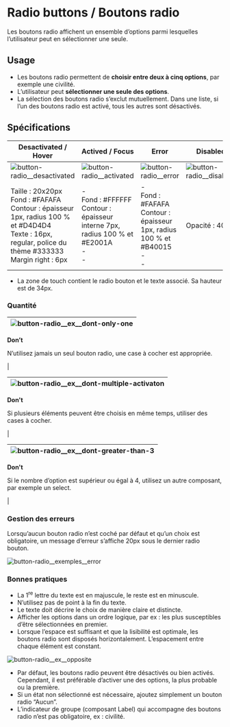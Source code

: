 # Radio buttons / Boutons radio

Les boutons radio affichent un ensemble d’options parmi lesquelles l’utilisateur peut en sélectionner une seule.

## Usage

- Les boutons radio permettent de **choisir entre deux à cinq options**, par exemple une civilité.
- L’utilisateur peut **sélectionner une seule des options**.
- La sélection des boutons radio s’exclut mutuellement. Dans une liste, si l’un des boutons radio est activé, tous les autres sont désactivés.


## Spécifications

Desactivated / Hover | Actived / Focus | Error | Disabled
------------ | ------------- | ------------- | ------------- |
![button-radio__desactivated](components/COMPONENTS/Inputs/Radio-buttons/design/button-radio__desactivated.png)|![button-radio__activated](components/COMPONENTS/Inputs/Radio-buttons/design/button-radio__activated.png)| ![button-radio__error](components/COMPONENTS/Inputs/Radio-buttons/design/button-radio__error.png) | ![button-radio__disabled](components/COMPONENTS/Inputs/Radio-buttons/design/button-radio__disabled.png)
Taille : 20x20px <br> Fond : #FAFAFA <br> Contour : épaisseur 1px, radius 100 % et #D4D4D4 <br> Texte : 16px, regular, police du thème #333333 <br> Margin right : 6px | -  <br> Fond : #FFFFFF <br> Contour : épaisseur interne 7px, radius 100 % et #E2001A <br> - <br> - | - <br> Fond : #FAFAFA <br> Contour : épaisseur 1px, radius 100 % et #B40015  <br> - <br> - | Opacité&nbsp;:&nbsp;40%

- La zone de touch contient le radio bouton et le texte associé. Sa hauteur est de 34px.


### Quantité

<div class="do-dont">
<div class="dont">

![button-radio__ex__dont-only-one](components/COMPONENTS/Inputs/Radio-buttons/design/button-radio__ex__dont-only-one.png)  |
------------ |
**Don’t**
<p class="legende">N’utilisez jamais un seul bouton radio, une case à cocher est appropriée.</p> |

</div>
</div>


<div class="do-dont">
<div class="dont">

![button-radio__ex__dont-multiple-activaton](components/COMPONENTS/Inputs/Radio-buttons/design/button-radio__ex__dont-multiple-activaton.png) |
------------ |
**Don't**
<p class="legende">Si plusieurs éléments peuvent être choisis en même temps, utiliser des cases à cocher.</p> |

</div>
</div>


<div class="do-dont">
<div class="dont">

![button-radio__ex__dont-greater-than-3](components/COMPONENTS/Inputs/Radio-buttons/design/button-radio__ex__dont-greater-than-3.png) |
------------ |
**Don't**
<p class="legende">Si le nombre d’option est supérieur ou égal à 4, utilisez un autre composant, par exemple un select.</p> |

</div>
</div>


### Gestion des erreurs

Lorsqu’aucun bouton radio n’est coché par défaut et qu’un choix est obligatoire, un message d’erreur s’affiche 20px sous le dernier radio bouton.


![button-radio__exemples__error](components/COMPONENTS/Inputs/Radio-buttons/design/button-radio__exemples__error.png)


### Bonnes pratiques

- La 1<sup>re</sup> lettre du texte est en majuscule, le reste est en minuscule.
- N’utilisez pas de point à la fin du texte.
- Le texte doit décrire le choix de manière claire et distincte.
- Afficher les options dans un ordre logique, par ex&nbsp;: les plus susceptibles d’être sélectionnées en premier.
- Lorsque l’espace est suffisant et que la lisibilité est optimale, les boutons radio sont disposés horizontalement. L’espacement entre chaque élément est constant.

![button-radio__ex__opposite](components/COMPONENTS/Inputs/Radio-buttons/design/button-radio__ex__opposite.png)
- Par défaut, les boutons radio peuvent être désactivés ou bien activés. Cependant, il est préférable d’activer une des options, la plus probable ou la première.
- Si un état non sélectionné est nécessaire, ajoutez simplement un bouton radio “Aucun”.
- L’indicateur de groupe (composant Label) qui accompagne des boutons radio n’est pas obligatoire, ex : civilité.
